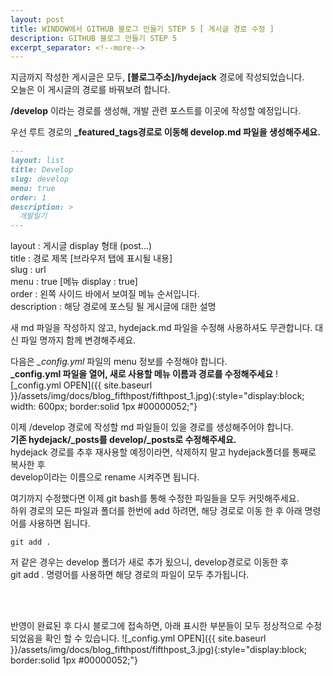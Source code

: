```yaml
---
layout: post
title: WINDOW에서 GITHUB 블로그 만들기 STEP 5 [ 게시글 경로 수정 ]
description: GITHUB 블로그 만들기 STEP 5
excerpt_separator: <!--more-->
---
```


지금까지 작성한 게시글은 모두, **[블로그주소]/hydejack** 경로에 작성되었습니다.  
오늘은 이 게시글의 경로를 바꿔보려 합니다.  

**/develop** 이라는 경로를 생성해, 개발 관련 포스트를 이곳에 작성할 예정입니다.  

우선 루트 경로의 **_featured_tags경로로 이동해 develop.md 파일을 생성해주세요.**
~~~develop.md
---
layout: list
title: Develop
slug: develop
menu: true
order: 1
description: >
  개발일기
---
~~~

layout : 게시글 display 형태 (post...)  
title : 경로 제목 [브라우저 탭에 표시될 내용]  
slug : url  
menu : true [메뉴 display : true]  
order : 왼쪽 사이드 바에서 보여질 메뉴 순서입니다.  
description : 해당 경로에 포스팅 될 게시글에 대한 설명  

새 md 파일을 작성하지 않고, hydejack.md 파일을 수정해 사용하셔도 무관합니다. 대신 파일 명까지 함께 변경해주세요.  

다음은 *_config.yml* 파일의 menu 정보를 수정해야 합니다.  
**_config.yml 파일을 열어, 새로 사용할 메뉴 이름과 경로를 수정해주세요**
![_config.yml OPEN]({{ site.baseurl }}/assets/img/docs/blog_fifthpost/fifthpost_1.jpg){:style="display:block; width: 600px; border:solid 1px #00000052;"}

이제 /develop 경로에 작성할 md 파일들이 있을 경로를 생성해주어야 합니다.  
**기존 hydejack/_posts를 develop/_posts로 수정해주세요.**   
hydejack 경로를 추후 재사용할 예정이라면, 삭제하지 말고 hydejack폴더를 통째로 복사한 후  
develop이라는 이름으로 rename 시켜주면 됩니다.  

여기까지 수정했다면 이제 git bash를 통해 수정한 파일들을 모두 커밋해주세요.  
하위 경로의 모든 파일과 폴더를 한번에 add 하려면, 해당 경로로 이동 한 후
아래 명령어를 사용하면 됩니다.
~~~
git add .
~~~

저 같은 경우는 develop 폴더가 새로 추가 됬으니, develop경로로 이동한 후  
git add . 명령어를 사용하면 해당 경로의 파일이 모두 추가됩니다.  

<br><br>

반영이 완료된 후 다시 블로그에 접속하면, 아래 표시한 부분들이 모두 정상적으로 수정되었음을 확인 할 수 있습니다.
![_config.yml OPEN]({{ site.baseurl }}/assets/img/docs/blog_fifthpost/fifthpost_3.jpg){:style="display:block; border:solid 1px #00000052;"}
